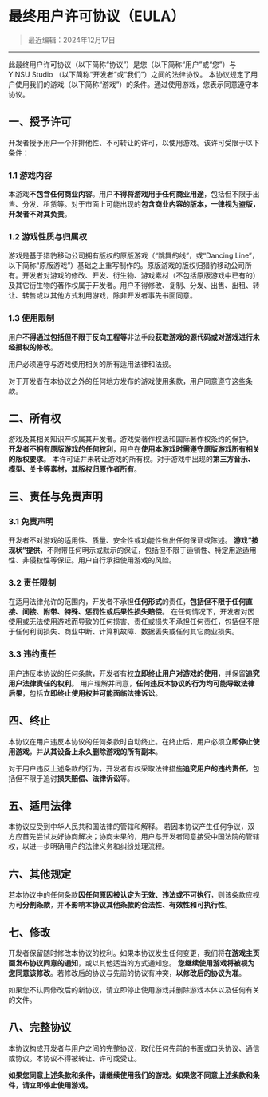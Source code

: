 # 最终用户许可协议（EULA）

> 最近编辑：2024年12月17日
--------
此最终用户许可协议（以下简称“协议”）是您（以下简称“用户”或“您”）与 YINSU Studio （以下简称“开发者”或“我们”）之间的法律协议。
本协议规定了用户使用我们的游戏（以下简称“游戏”）的条件。通过使用游戏，您表示同意遵守本协议。

## 一、授予许可
开发者授予用户一个非排他性、不可转让的许可，以使用游戏。该许可受限于以下条件：

### 1.1 游戏内容
本游戏**不包含任何商业内容**。用户**不得将游戏用于任何商业用途**，包括但不限于出售、分发、租赁等。对于市面上可能出现的**包含商业内容的版本，一律视为盗版，开发者不对其负责**。

### 1.2 游戏性质与归属权
游戏是基于猎豹移动公司拥有版权的原版游戏（“跳舞的线”，或“Dancing Line”，以下简称“原版游戏”）基础之上重写制作的。原版游戏的版权归猎豹移动公司所有。开发者对游戏的修改、开发、衍生物、游戏素材（不包括原版游戏中已有的）及其它衍生物的著作权属于开发者。用户不得修改、复制、分发、出售、出租、转让、转售或以其他方式利用游戏，除非开发者事先书面同意。

### 1.3 使用限制
用户**不得通过包括但不限于反向工程等**非法手段**获取游戏的源代码或对游戏进行未经授权的修改**。

用户必须遵守与游戏使用相关的所有适用法律和法规。

对于开发者在本协议之外的任何地方发布的游戏使用条款，用户同意遵守这些条款。

## 二、所有权
游戏及其相关知识产权属其开发者。游戏受著作权法和国际著作权条约的保护。
**开发者不拥有原版游戏的任何权利**，用户在**使用本游戏时需遵守原版游戏所有相关的版权要求**。
本许可证并未转让游戏的所有权。对于游戏中出现的**第三方音乐、模型、关卡等素材，其版权归原作者所有**。

## 三、责任与免责声明
### 3.1 免责声明
开发者不对游戏的适用性、质量、安全性或功能性做出任何保证或陈述。
**游戏“按现状”提供**，不附带任何明示或默示的保证，包括但不限于适销性、特定用途适用性、非侵权性等保证。用户自行承担使用游戏的风险。

### 3.2 责任限制
在适用法律允许的范围内，开发者不承担**任何形式**的责任，**包括但不限于任何直接、间接、附带、特殊、惩罚性或后果性损失赔偿**。
在任何情况下，开发者对因使用或无法使用游戏而导致的任何损害、责任或损失不承担任何责任，包括但不限于任何利润损失、商业中断、计算机故障、数据丢失或任何其它商业损失。

### 3.3 违约责任
用户违反本协议的任何条款，开发者有权**立即终止用户对游戏的使用**，并保留**追究用户法律责任的权利**。
用户理解并同意，**任何违反本协议的行为均可能导致法律后果**，包括**立即终止使用权并可能面临法律诉讼**。

## 四、终止
本协议在用户违反本协议的任何条款时自动终止。在终止后，用户必须**立即停止使用游戏**，并**从其设备上永久删除游戏的所有副本**。

对于用户违反上述条款的行为，开发者有权采取法律措施**追究用户的违约责任**，包括但不限于追讨**损失赔偿、法律诉讼**等。

## 五、适用法律
本协议应受到中华人民共和国法律的管辖和解释。
若因本协议产生任何争议，双方应首先尝试友好协商解决；协商未果的，用户与开发者同意接受中国法院的管辖权，以进一步明确用户的法律义务和纠纷处理流程。

## 六、其他规定
若本协议中的任何条款**因任何原因被认定为无效、违法或不可执行**，则该条款应视为**可分割条款**，并**不影响本协议其他条款的合法性、有效性和可执行性**。

## 七、修改
开发者保留随时修改本协议的权利。如果本协议发生任何变更，我们将**在游戏主页面发布协议同意的通知**，或以其他适当的方式通知您。
**您继续使用游戏将被视为您同意该修改**。若修改后的协议与先前的协议有冲突，**以修改后的协议为准**。

如果您不认同修改后的新协议，请立即停止使用游戏并删除游戏本体以及任何有关的文件。

## 八、完整协议
本协议构成开发者与用户之间的完整协议，取代任何先前的书面或口头协议、通信或协议。本协议不得被转让、许可或受让。

**如果您同意上述条款和条件，请继续使用我们的游戏。如果您不同意上述条款和条件，请立即停止使用游戏。**